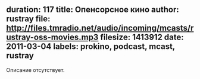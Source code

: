 duration: 117
title: Опенсорсное кино
author: rustray
file: http://files.tmradio.net/audio/incoming/mcasts/rustray-oss-movies.mp3
filesize: 1413912
date: 2011-03-04
labels: prokino, podcast, mcast, rustray
---
Описание отсутствует.
